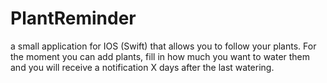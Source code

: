 # PlantReminder
a small application for IOS (Swift) that allows you to follow your plants. For the moment you can add plants, fill in how much you want to water them and you will receive a notification X days after the last watering. 
